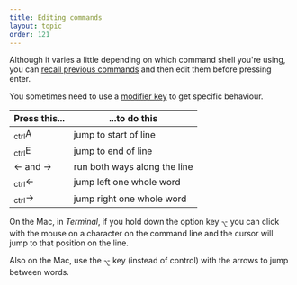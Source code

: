 ```yaml
---
title: Editing commands
layout: topic
order: 121
---
```


Although it varies a little depending on which command shell you're using, you
can [recall previous commands]({{site.baseurl}}/command-line/previous-command)
and then edit them before pressing enter.

You sometimes need to use a [modifier key]({{site.baseurl}}keyboard/modifier-keys)
to get specific behaviour.

| Press this... | ...to do this                  |
|---------------|--------------------------------|
| <span class="key"><sub>ctrl</sub></span><span class="key">A</span> | jump to start of line |
| <span class="key"><sub>ctrl</sub></span><span class="key">E</span>| jump to end of line    |
| <span class="key">←</span> and <span class="key">→</span> | run both ways along the line   |
| <span class="key"><sub>ctrl</sub></span><span class="key">←</span>   | jump left one whole word             |
| <span class="key"><sub>ctrl</sub></span><span class="key">→</span>   | jump right one whole word            |


On the Mac, in _Terminal_, if you hold down the option key <span
class="key"><sub>⌥</sub></span> you can click with the mouse on a character on
the command line and the cursor will jump to that position on the line.

Also on the Mac, use the <span class="key"><sub>⌥</sub></span> key (instead of
control) with the arrows to jump between words.

